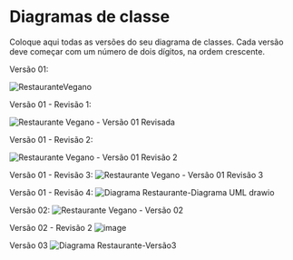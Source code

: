 # Diagramas de classe
Coloque aqui todas as versões do seu diagrama de classes. Cada versão deve começar com um número de dois dígitos, na ordem crescente.

Versão 01:

![RestauranteVegano](https://github.com/DisciplinasProgramacao/poo-tp-2024-1-grupo-tetris/assets/104520144/e02cabee-dda6-4f4b-bddd-49b21f134da7)

Versão 01 - Revisão 1:

![Restaurante Vegano - Versão 01 Revisada](https://github.com/DisciplinasProgramacao/poo-tp-2024-1-grupo-tetris/assets/104520144/5811b51c-5c16-44c1-aad3-09a69cd2acf0)

Versão 01 - Revisão 2:

![Restaurante Vegano - Versão 01 Revisão 2](https://github.com/DisciplinasProgramacao/poo-tp-2024-1-grupo-tetris/assets/104520144/f8594d56-0c4e-4c05-a707-8550fb3e1e59)

Versão 01 - Revisão 3:
![Restaurante Vegano - Versão 01 Revisão 3](https://github.com/DisciplinasProgramacao/poo-tp-2024-1-grupo-tetris/assets/104520144/58168f48-c40d-4ffd-99b3-1303eb9c3b26)

Versão 01 - Revisão 4:
![Diagrama Restaurante-Diagrama UML drawio](https://github.com/DisciplinasProgramacao/poo-tp-2024-1-grupo-tetris/assets/101272935/70c81913-2e36-4aae-a4fa-a42dd7a29980)


Versão 02:
![Restaurante Vegano - Versão 02](https://github.com/DisciplinasProgramacao/poo-tp-2024-1-grupo-tetris/assets/104520144/2ed35e30-92ef-48aa-9d64-95cc42198da7)

Versão 02 - Revisão 2
![image](https://github.com/DisciplinasProgramacao/poo-tp-2024-1-grupo-tetris/assets/101272935/df3b11a0-9dcb-4e19-ad80-64dd70629891)

Versão 03
![Diagrama Restaurante-Versão3](https://github.com/DisciplinasProgramacao/poo-tp-2024-1-grupo-tetris/assets/104520144/1dfde383-0dcb-4247-aa75-6ebf51b543e8)






